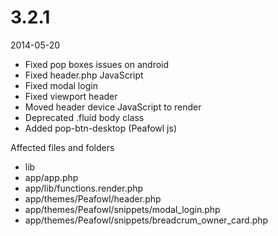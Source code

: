 # 3.2.1

2014-05-20

- Fixed pop boxes issues on android
- Fixed header.php JavaScript
- Fixed modal login
- Fixed viewport header
- Moved header device JavaScript to render
- Deprecated .fluid body class
- Added pop-btn-desktop (Peafowl js)

Affected files and folders

- lib
- app/app.php
- app/lib/functions.render.php
- app/themes/Peafowl/header.php
- app/themes/Peafowl/snippets/modal_login.php
- app/themes/Peafowl/snippets/breadcrum_owner_card.php

